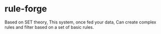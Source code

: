 # rule-forge
Based on SET theory, This system, once fed your data, Can create complex rules and filter based on a set of basic rules.
